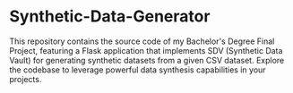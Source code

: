 # Synthetic-Data-Generator
This repository contains the source code of my Bachelor's Degree Final Project, featuring a Flask application that implements SDV (Synthetic Data Vault) for generating synthetic datasets from a given CSV dataset. Explore the codebase to leverage powerful data synthesis capabilities in your projects.
